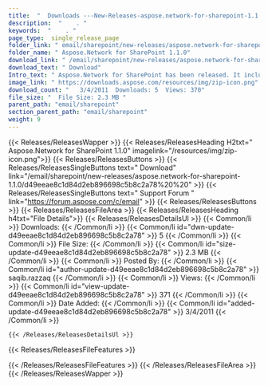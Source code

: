 ```yaml
---
title:  "  Downloads ---New-Releases-aspose.network-for-sharepoint-1.1.0 . " 
description:  "    . " 
keywords:  "    . " 
page_type:  single_release_page
folder_link: " email/sharepoint/new-releases/aspose.network-for-sharepoint-1.1.0/"
folder_name: " Aspose.Network for SharePoint 1.1.0"
download_link: " /email/sharepoint/new-releases/aspose.network-for-sharepoint-1.1.0/d49eeae8c1d84d2eb896698c5b8c2a78"
download_text: " Download"
Intro_text: " Aspose.Network for SharePoint has been released. It includes the following new f..."
image_link: " https://downloads.aspose.com/resources/img/zip-icon.png"
download_count: "   3/4/2011  Downloads: 5  Views: 370"
file_size: "  File Size: 2.3 MB "
parent_path: "email/sharepoint"
section_parent_path: "email/sharepoint"
weight: 9 
---
```


{{< Releases/ReleasesWapper >}}
  {{< Releases/ReleasesHeading H2txt=" Aspose.Network for SharePoint 1.1.0" imagelink="/resources/img/zip-icon.png">}}
  {{< Releases/ReleasesButtons >}}
    {{< Releases/ReleasesSingleButtons text=" Download" link="/email/sharepoint/new-releases/aspose.network-for-sharepoint-1.1.0/d49eeae8c1d84d2eb896698c5b8c2a78%20%20" >}}
    {{< Releases/ReleasesSingleButtons text=" Support Forum " link="https://forum.aspose.com/c/email" >}}
  {{< Releases/ReleasesButtons >}}
  {{< Releases/ReleasesFileArea >}}
    {{< Releases/ReleasesHeading h4txt="File Details">}}
    {{< Releases/ReleasesDetailsUl >}}
            {{< Common/li  >}} Downloads: {{< /Common/li >}} 
      {{< Common/li id="dwn-update-d49eeae8c1d84d2eb896698c5b8c2a78" >}} 5 {{< /Common/li >}} 
      {{< Common/li  >}} File Size: {{< /Common/li >}} 
      {{< Common/li id="size-update-d49eeae8c1d84d2eb896698c5b8c2a78" >}} 2.3 MB {{< /Common/li >}} 
      {{< Common/li  >}} Posted By: {{< /Common/li >}} 
      {{< Common/li id="author-update-d49eeae8c1d84d2eb896698c5b8c2a78" >}} saqib.razzaq {{< /Common/li >}} 
      {{< Common/li  >}} Views: {{< /Common/li >}} 
      {{< Common/li id="view-update-d49eeae8c1d84d2eb896698c5b8c2a78" >}} 371 {{< /Common/li >}} 
      {{< Common/li  >}} Date Added: {{< /Common/li >}} 
      {{< Common/li id="added-update-d49eeae8c1d84d2eb896698c5b8c2a78" >}} 3/4/2011 {{< /Common/li >}} 

    {{< /Releases/ReleasesDetailsUl >}}

  {{< Releases/ReleasesFileFeatures >}}
      
  {{< /Releases/ReleasesFileFeatures >}}
 {{< /Releases/ReleasesFileArea >}}
{{< /Releases/ReleasesWapper >}}


